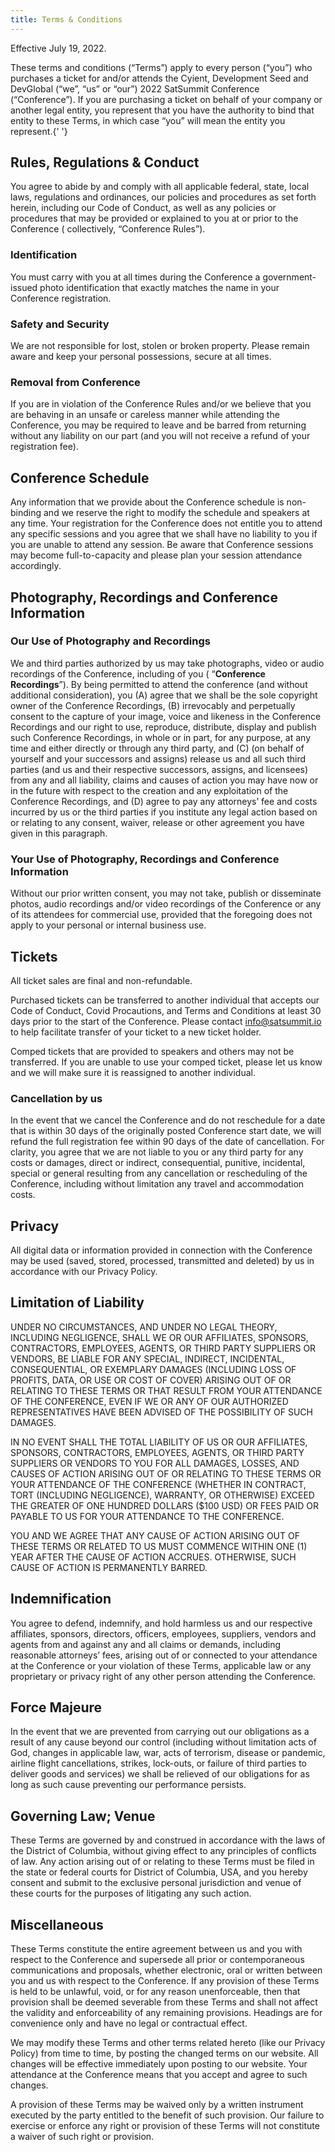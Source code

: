 ```yaml
---
title: Terms & Conditions
---
```

Effective July 19, 2022.

These terms and conditions (“Terms”) apply to every person (“you”) who purchases a ticket for and/or attends the Cyient, Development Seed and DevGlobal  (“we”, “us” or “our”) 2022 SatSummit Conference (“Conference”). If you are purchasing a ticket on behalf of your company or another legal entity, you represent that you have the authority to bind that entity to these Terms, in which case “you” will mean the entity you represent.{' '}

## Rules, Regulations & Conduct

You agree to abide by and comply with all applicable federal, state, local laws, regulations and ordinances, our policies and procedures as set forth herein, including our Code of Conduct, as well as any policies or procedures that may be provided or explained to you at or prior to the Conference ( collectively, “Conference Rules”).

### Identification

You must carry with you at all times during the Conference a government-issued photo identification that exactly matches the name in your Conference registration.

### Safety and Security

We are not responsible for lost, stolen or broken property. Please remain aware and keep your personal possessions, secure at all times.

### Removal from Conference

If you are in violation of the Conference Rules and/or we believe that you are behaving in an unsafe or careless manner while attending the Conference, you may be required to leave and be barred from returning without any liability on our part (and you will not receive a refund of your registration fee).

## Conference Schedule

Any information that we provide about the Conference schedule is non-binding and we reserve the right to modify the schedule and speakers at any time. Your registration for the Conference does not entitle you to attend any specific sessions and you agree that we shall have no liability to you if you are unable to attend any session. Be aware that Conference sessions may become full-to-capacity and please plan your session attendance accordingly.

## Photography, Recordings and Conference Information

### Our Use of Photography and Recordings

We and third parties authorized by us may take photographs, video or audio recordings of the Conference, including of you ( “**Conference Recordings**”). By being permitted to attend the conference (and without additional consideration), you (A) agree that we shall be the sole copyright owner of the Conference Recordings, (B) irrevocably and perpetually consent to the capture of your image, voice and likeness in the Conference Recordings and our right to use, reproduce, distribute, display and publish such Conference Recordings, in whole or in part, for any purpose, at any time and either directly or through any third party, and (C) (on behalf of yourself and your successors and assigns) release us and all such third parties (and us and their respective successors, assigns, and licensees) from any and all liability, claims and causes of action you may have now or in the future with respect to the creation and any exploitation of the Conference Recordings, and (D) agree to pay any attorneys’ fee and costs incurred by us or the third parties if you institute any legal action based on or relating to any consent, waiver, release or other agreement you have given in this paragraph.

### Your Use of Photography, Recordings and Conference Information

Without our prior written consent, you may not take, publish or disseminate photos, audio recordings and/or video recordings of the Conference or any of its attendees for commercial use, provided that the foregoing does not apply to your personal or internal business use.

## Tickets

All ticket sales are final and non-refundable.

Purchased tickets can be transferred to another individual that accepts our Code of Conduct, Covid Procautions, and Terms and Conditions at least 30 days prior to the start of the Conference. Please contact info@satsummit.io to help facilitate transfer of your ticket to a new ticket holder.

Comped tickets that are provided to speakers and others may not be transferred. If you are unable to use your comped ticket, please let us know and we will make sure it is reassigned to another individual.

### Cancellation by us

In the event that we cancel the Conference and do not reschedule for a date that is within 30 days of the originally posted Conference start date, we will refund the full registration fee within 90 days of the date of cancellation. For clarity, you agree that we are not liable to you or any third party for any costs or damages, direct or indirect, consequential, punitive, incidental, special or general resulting from any cancellation or rescheduling of the Conference, including without limitation any travel and accommodation costs.

## Privacy

All digital data or information provided in connection with the Conference may be used (saved, stored, processed, transmitted and deleted) by us in accordance with our Privacy Policy.

## Limitation of Liability

UNDER NO CIRCUMSTANCES, AND UNDER NO LEGAL THEORY, INCLUDING NEGLIGENCE, SHALL WE OR OUR AFFILIATES, SPONSORS, CONTRACTORS, EMPLOYEES, AGENTS, OR THIRD PARTY SUPPLIERS OR VENDORS, BE LIABLE FOR ANY SPECIAL, INDIRECT, INCIDENTAL, CONSEQUENTIAL, OR EXEMPLARY DAMAGES (INCLUDING LOSS OF PROFITS, DATA, OR USE OR COST OF COVER) ARISING OUT OF OR RELATING TO THESE TERMS OR THAT RESULT FROM YOUR ATTENDANCE OF THE CONFERENCE, EVEN IF WE OR ANY OF OUR AUTHORIZED REPRESENTATIVES HAVE BEEN ADVISED OF THE POSSIBILITY OF SUCH DAMAGES.

IN NO EVENT SHALL THE TOTAL LIABILITY OF US OR OUR AFFILIATES, SPONSORS, CONTRACTORS, EMPLOYEES, AGENTS, OR THIRD PARTY SUPPLIERS OR VENDORS TO YOU FOR ALL DAMAGES, LOSSES, AND CAUSES OF ACTION ARISING OUT OF OR RELATING TO THESE TERMS OR YOUR ATTENDANCE OF THE CONFERENCE (WHETHER IN CONTRACT, TORT (INCLUDING NEGLIGENCE), WARRANTY, OR OTHERWISE) EXCEED THE GREATER OF ONE HUNDRED DOLLARS ($100 USD) OR FEES PAID OR PAYABLE TO US FOR YOUR ATTENDANCE TO THE CONFERENCE.

YOU AND WE AGREE THAT ANY CAUSE OF ACTION ARISING OUT OF THESE TERMS OR RELATED TO US MUST COMMENCE WITHIN ONE (1) YEAR AFTER THE CAUSE OF ACTION ACCRUES. OTHERWISE, SUCH CAUSE OF ACTION IS PERMANENTLY BARRED.

## Indemnification

You agree to defend, indemnify, and hold harmless us and our respective affiliates, sponsors, directors, officers, employees, suppliers, vendors and agents from and against any and all claims or demands, including reasonable attorneys’ fees, arising out of or connected to your attendance at the Conference or your violation of these Terms, applicable law or any proprietary or privacy right of any other person attending the Conference.

## Force Majeure

In the event that we are prevented from carrying out our obligations as a result of any cause beyond our control (including without limitation acts of God, changes in applicable law, war, acts of terrorism, disease or pandemic, airline flight cancellations, strikes, lock-outs, or failure of third parties to deliver goods and services) we shall be relieved of our obligations for as long as such cause preventing our performance persists.

## Governing Law; Venue

These Terms are governed by and construed in accordance with the laws of the District of Columbia, without giving effect to any principles of conflicts of law. Any action arising out of or relating to these Terms must be filed in the state or federal courts for District of Columbia, USA, and you hereby consent and submit to the exclusive personal jurisdiction and venue of these courts for the purposes of litigating any such action.

## Miscellaneous

These Terms constitute the entire agreement between us and you with respect to the Conference and supersede all prior or contemporaneous communications and proposals, whether electronic, oral or written between you and us with respect to the Conference. If any provision of these Terms is held to be unlawful, void, or for any reason unenforceable, then that provision shall be deemed severable from these Terms and shall not affect the validity and enforceability of any remaining provisions. Headings are for convenience only and have no legal or contractual effect.

We may modify these Terms and other terms related hereto (like our Privacy Policy) from time to time, by posting the changed terms on our website. All changes will be effective immediately upon posting to our website. Your attendance at the Conference means that you accept and agree to such changes.

A provision of these Terms may be waived only by a written instrument executed by the party entitled to the benefit of such provision. Our failure to exercise or enforce any right or provision of these Terms will not constitute a waiver of such right or provision.
